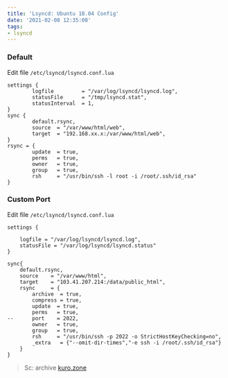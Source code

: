 ```yaml
---
title: 'Lsyncd: Ubuntu 18.04 Config'
date: '2021-02-08 12:35:08'
tags:
- lsyncd
---
```


### Default

Edit file `/etc/lsyncd/lsyncd.conf.lua`

```
settings {
        logfile         = "/var/log/lsyncd/lsyncd.log",
        statusFile      = "/tmp/lsyncd.stat",
        statusInterval  = 1,
}
sync {
        default.rsync,
        source  = "/var/www/html/web",
        target  = "192.168.xx.x:/var/www/html/web",
}
rsync = {
        update  = true,
        perms   = true,
        owner   = true,
        group   = true,
        rsh     = "/usr/bin/ssh -l root -i /root/.ssh/id_rsa"
}
```

### Custom Port

Edit file `/etc/lsyncd/lsyncd.conf.lua`

```
settings {

	logfile = "/var/log/lsyncd/lsyncd.log",
	statusFile = "/var/log/lsyncd/lsyncd.status"
}

sync{
    default.rsync,
    source    = "/var/www/html",
    target    = "103.41.207.214:/data/public_html",
    rsync     = {
        archive  = true,
        compress = true,
        update  = true,
        perms   = true,
--      port    = 2022,
        owner   = true,
        group   = true,
        rsh     = "/usr/bin/ssh -p 2022 -o StrictHostKeyChecking=no",
        _extra   = {"--omit-dir-times","-e ssh -i /root/.ssh/id_rsa"}
    }
}
```

> Sc: archive [kuro.zone](http://kuro.zone)
